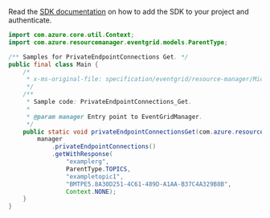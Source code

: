 Read the [SDK documentation](https://github.com/Azure/azure-sdk-for-java/blob/azure-resourcemanager-eventgrid_1.2.0-beta.1/sdk/eventgrid/azure-resourcemanager-eventgrid/README.md) on how to add the SDK to your project and authenticate.

```java
import com.azure.core.util.Context;
import com.azure.resourcemanager.eventgrid.models.ParentType;

/** Samples for PrivateEndpointConnections Get. */
public final class Main {
    /*
     * x-ms-original-file: specification/eventgrid/resource-manager/Microsoft.EventGrid/preview/2021-10-15-preview/examples/PrivateEndpointConnections_Get.json
     */
    /**
     * Sample code: PrivateEndpointConnections_Get.
     *
     * @param manager Entry point to EventGridManager.
     */
    public static void privateEndpointConnectionsGet(com.azure.resourcemanager.eventgrid.EventGridManager manager) {
        manager
            .privateEndpointConnections()
            .getWithResponse(
                "examplerg",
                ParentType.TOPICS,
                "exampletopic1",
                "BMTPE5.8A30D251-4C61-489D-A1AA-B37C4A329B8B",
                Context.NONE);
    }
}
```

